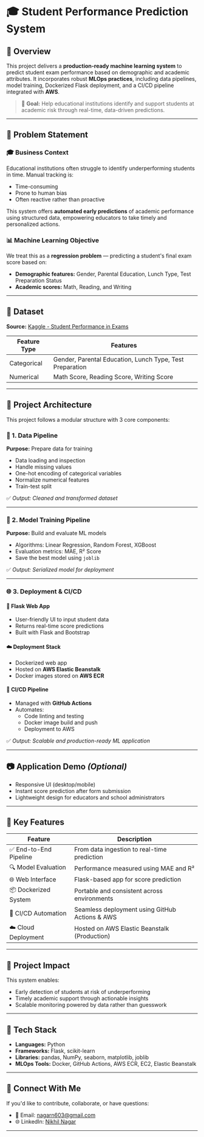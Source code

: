 # 🎓 Student Performance Prediction System

## 🚀 Overview

This project delivers a **production-ready machine learning system** to predict student exam performance based on demographic and academic attributes. It incorporates robust **MLOps practices**, including data pipelines, model training, Dockerized Flask deployment, and a CI/CD pipeline integrated with **AWS**.

> 🎯 **Goal:** Help educational institutions identify and support students at academic risk through real-time, data-driven predictions.

---

## 🧩 Problem Statement

### 🎓 Business Context

Educational institutions often struggle to identify underperforming students in time. Manual tracking is:
- Time-consuming  
- Prone to human bias  
- Often reactive rather than proactive

This system offers **automated early predictions** of academic performance using structured data, empowering educators to take timely and personalized actions.

### 📊 Machine Learning Objective

We treat this as a **regression problem** — predicting a student's final exam score based on:
- **Demographic features:** Gender, Parental Education, Lunch Type, Test Preparation Status  
- **Academic scores:** Math, Reading, and Writing

---

## 🧪 Dataset

**Source:** [Kaggle - Student Performance in Exams](https://www.kaggle.com/datasets/spscientist/students-performance-in-exams)

| Feature Type | Features |
|--------------|----------|
| Categorical  | Gender, Parental Education, Lunch Type, Test Preparation |
| Numerical    | Math Score, Reading Score, Writing Score                |

---

## 🧱 Project Architecture

This project follows a modular structure with 3 core components:

### 📁 1. Data Pipeline
**Purpose:** Prepare data for training  
- Data loading and inspection  
- Handle missing values  
- One-hot encoding of categorical variables  
- Normalize numerical features  
- Train-test split  

✅ *Output: Cleaned and transformed dataset*

---

### 🤖 2. Model Training Pipeline
**Purpose:** Build and evaluate ML models  
- Algorithms: Linear Regression, Random Forest, XGBoost  
- Evaluation metrics: MAE, R² Score  
- Save the best model using `joblib`  

✅ *Output: Serialized model for deployment*

---

### 🌐 3. Deployment & CI/CD

#### 🔧 Flask Web App
- User-friendly UI to input student data  
- Returns real-time score predictions  
- Built with Flask and Bootstrap

#### ☁️ Deployment Stack
- Dockerized web app  
- Hosted on **AWS Elastic Beanstalk**  
- Docker images stored on **AWS ECR**

#### 🔁 CI/CD Pipeline
- Managed with **GitHub Actions**  
- Automates:
  - Code linting and testing  
  - Docker image build and push  
  - Deployment to AWS

✅ *Output: Scalable and production-ready ML application*

---

## 📷 Application Demo *(Optional)*
- Responsive UI (desktop/mobile)  
- Instant score prediction after form submission  
- Lightweight design for educators and school administrators

---

## 🧠 Key Features

| Feature                 | Description                                     |
|-------------------------|-------------------------------------------------|
| ✅ End-to-End Pipeline  | From data ingestion to real-time prediction     |
| 🔍 Model Evaluation     | Performance measured using MAE and R²           |
| 🌐 Web Interface        | Flask-based app for score prediction            |
| 📦 Dockerized System    | Portable and consistent across environments     |
| 🚀 CI/CD Automation     | Seamless deployment using GitHub Actions & AWS  |
| ☁️ Cloud Deployment     | Hosted on AWS Elastic Beanstalk (Production)    |

---

## 🎯 Project Impact

This system enables:
- Early detection of students at risk of underperforming  
- Timely academic support through actionable insights  
- Scalable monitoring powered by data rather than guesswork

---

## 📂 Tech Stack

- **Languages:** Python  
- **Frameworks:** Flask, scikit-learn  
- **Libraries:** pandas, NumPy, seaborn, matplotlib, joblib  
- **MLOps Tools:** Docker, GitHub Actions, AWS ECR, EC2, Elastic Beanstalk

---

## 🤝 Connect With Me

If you'd like to contribute, collaborate, or have questions:

- 📧 Email: [nagarn603@gmail.com](mailto:nagarn603@gmail.com)  
- 🌐 LinkedIn: [Nikhil Nagar](https://www.linkedin.com/in/nikhil-nagar-996204264/)

---

